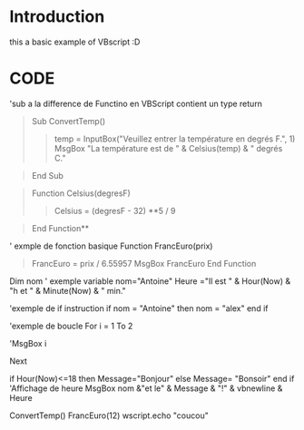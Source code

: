# Introduction #

this a basic example of VBscript :D


# CODE #

'sub a la difference de Functino en VBScript contient un type return
> Sub ConvertTemp()
> > temp = InputBox("Veuillez entrer la température en degrés F.", 1)
> > MsgBox "La température est de " & Celsius(temp) & " degrés C."

> End Sub

> Function Celsius(degresF)
> > Celsius = (degresF - 32) **5 / 9

> End Function**


' exmple de fonction basique
Function FrancEuro(prix)
> FrancEuro = prix / 6.55957
> MsgBox FrancEuro
End Function

Dim nom    ' exemple variable
nom="Antoine"
Heure ="Il est " & Hour(Now) & "h et " & Minute(Now) & " min."

'exemple de if instruction
if nom  = "Antoine" then
nom = "alex"
end if

'exemple de boucle
For i = 1 To 2

'MsgBox i

Next


if Hour(Now)<=18 then
Message="Bonjour"
else
Message= "Bonsoir"
end if
'Affichage de heure
MsgBox nom &"et le" &  Message & "!" & vbnewline & Heure

ConvertTemp()
FrancEuro(12)
wscript.echo "coucou"